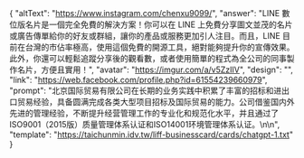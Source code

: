 {
  "altText": "https://www.instagram.com/chenxu9099/",
  "answer": "LINE 數位版名片是一個完全免費的解決方案！你可以在 LINE 上免費分享圖文並茂的名片或廣告傳單給你的好友或群組，讓你的產品或服務更加引人注目。而且，LINE 目前在台灣的市佔率極高，使用這個免費的開源工具，絕對能夠提升你的宣傳效果。此外，你還可以輕鬆追蹤分享後的觀看數，或者使用簡單的程式為全公司的同事製作名片，方便且實用！",
  "avatar": "https://imgur.com/a/v5ZzIIV",
  "design": "",
  "link": "https://web.facebook.com/profile.php?id=61554239660979",
  "prompt": "北京国际贸易有限公司在长期的业务实践中积累了丰富的招标和进出口贸易经验，具备圆满完成各类大型项目招标及国际贸易的能力。公司借鉴国内外先进的管理经验，不断提升经营管理工作的专业化和规范化水平，并且通过了ISO9001（2015版）质量管理体系认证和ISO14001环境管理体系认证。\n\n",
  "template": "https://taichunmin.idv.tw/liff-businesscard/cards/chatgpt-1.txt"
}
